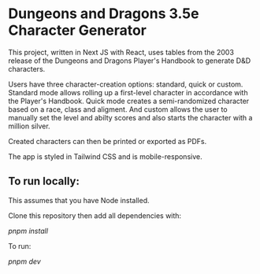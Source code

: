 # Dungeons and Dragons 3.5e Character Generator

This project, written in Next JS with React, uses tables from the 2003 release of the Dungeons and Dragons Player's Handbook to generate D&D characters.

Users have three character-creation options: standard, quick or custom. Standard mode allows rolling up a first-level character in accordance with the Player's Handbook. Quick mode creates a semi-randomized character based on a race, class and aligment. And custom allows the user to manually set the level and abilty scores and also starts the character with a million silver.

Created characters can then be printed or exported as PDFs.

The app is styled in Tailwind CSS and is mobile-responsive.

## To run locally:

This assumes that you have Node installed.

Clone this repository then add all dependencies with:

*pnpm install*

To run:

*pnpm dev*